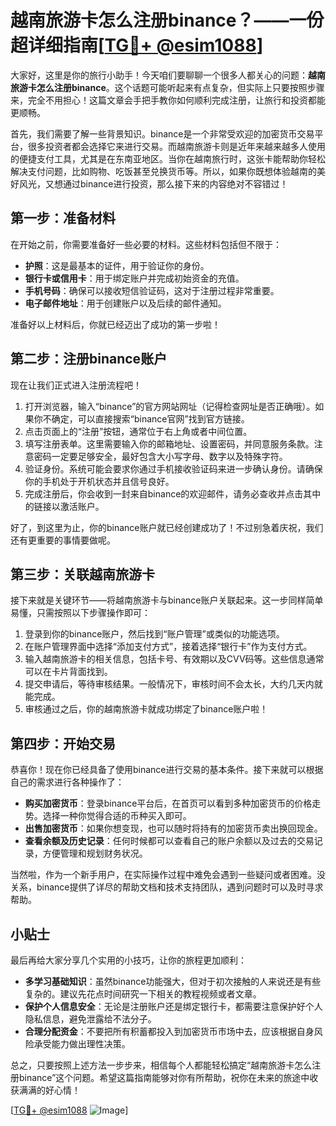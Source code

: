 # 越南旅游卡怎么注册binance？——一份超详细指南[[TG💪+ @esim1088](https://t.me/s/esim1088)]

大家好，这里是你的旅行小助手！今天咱们要聊聊一个很多人都关心的问题：**越南旅游卡怎么注册binance**。这个话题可能听起来有点复杂，但实际上只要按照步骤来，完全不用担心！这篇文章会手把手教你如何顺利完成注册，让旅行和投资都能更顺畅。

首先，我们需要了解一些背景知识。binance是一个非常受欢迎的加密货币交易平台，很多投资者都会选择它来进行交易。而越南旅游卡则是近年来越来越多人使用的便捷支付工具，尤其是在东南亚地区。当你在越南旅行时，这张卡能帮助你轻松解决支付问题，比如购物、吃饭甚至兑换货币等。所以，如果你既想体验越南的美好风光，又想通过binance进行投资，那么接下来的内容绝对不容错过！

## 第一步：准备材料

在开始之前，你需要准备好一些必要的材料。这些材料包括但不限于：

- **护照**：这是最基本的证件，用于验证你的身份。
- **银行卡或信用卡**：用于绑定账户并完成初始资金的充值。
- **手机号码**：确保可以接收短信验证码，这对于注册过程非常重要。
- **电子邮件地址**：用于创建账户以及后续的邮件通知。

准备好以上材料后，你就已经迈出了成功的第一步啦！

## 第二步：注册binance账户

现在让我们正式进入注册流程吧！

1. 打开浏览器，输入“binance”的官方网站网址（记得检查网址是否正确哦）。如果你不确定，可以直接搜索“binance官网”找到官方链接。
2. 点击页面上的“注册”按钮，通常位于右上角或者中间位置。
3. 填写注册表单。这里需要输入你的邮箱地址、设置密码，并同意服务条款。注意密码一定要足够安全，最好包含大小写字母、数字以及特殊字符。
4. 验证身份。系统可能会要求你通过手机接收验证码来进一步确认身份。请确保你的手机处于开机状态并且信号良好。
5. 完成注册后，你会收到一封来自binance的欢迎邮件，请务必查收并点击其中的链接以激活账户。

好了，到这里为止，你的binance账户就已经创建成功了！不过别急着庆祝，我们还有更重要的事情要做呢。

## 第三步：关联越南旅游卡

接下来就是关键环节——将越南旅游卡与binance账户关联起来。这一步同样简单易懂，只需按照以下步骤操作即可：

1. 登录到你的binance账户，然后找到“账户管理”或类似的功能选项。
2. 在账户管理界面中选择“添加支付方式”，接着选择“银行卡”作为支付方式。
3. 输入越南旅游卡的相关信息，包括卡号、有效期以及CVV码等。这些信息通常可以在卡片背面找到。
4. 提交申请后，等待审核结果。一般情况下，审核时间不会太长，大约几天内就能完成。
5. 审核通过之后，你的越南旅游卡就成功绑定了binance账户啦！

## 第四步：开始交易

恭喜你！现在你已经具备了使用binance进行交易的基本条件。接下来就可以根据自己的需求进行各种操作了：

- **购买加密货币**：登录binance平台后，在首页可以看到多种加密货币的价格走势。选择一种你觉得合适的币种买入即可。
- **出售加密货币**：如果你想变现，也可以随时将持有的加密货币卖出换回现金。
- **查看余额及历史记录**：任何时候都可以查看自己的账户余额以及过去的交易记录，方便管理和规划财务状况。

当然啦，作为一个新手用户，在实际操作过程中难免会遇到一些疑问或者困难。没关系，binance提供了详尽的帮助文档和技术支持团队，遇到问题时可以及时寻求帮助。

## 小贴士

最后再给大家分享几个实用的小技巧，让你的旅程更加顺利：

- **多学习基础知识**：虽然binance功能强大，但对于初次接触的人来说还是有些复杂的。建议先花点时间研究一下相关的教程视频或者文章。
- **保护个人信息安全**：无论是注册账户还是绑定银行卡，都需要注意保护好个人隐私信息，避免泄露给不法分子。
- **合理分配资金**：不要把所有积蓄都投入到加密货币市场中去，应该根据自身风险承受能力做出理性决策。

总之，只要按照上述方法一步步来，相信每个人都能轻松搞定“越南旅游卡怎么注册binance”这个问题。希望这篇指南能够对你有所帮助，祝你在未来的旅途中收获满满的好心情！

[[TG💪+ @esim1088](https://t.me/s/esim1088) ![Image](https://i.postimg.cc/4NQfJmqS/Snipaste-2025-05-13-00-14-12.png)]